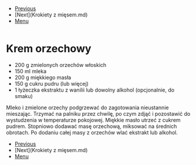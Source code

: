 <!-- Navigation Menu Start -->

- [Previous](Kokosanki.md)
- [Next](Krokiety z mięsem.md)
- [Menu](README.md)

<div style="margin-bottom: 50px"></div>

<!-- /Navigation Menu Start -->

# Krem orzechowy

- 200 g zmielonych orzechów włoskich
- 150 ml mleka
- 200 g miękkiego masła
- 150 g cukru pudru (lub więcej)
- 1 łyżeczka ekstraktu z wanilii lub dowolny alkohol (opcjonalnie, do smaku)

Mleko i zmielone orzechy podgrzewać do zagotowania nieustannie mieszając. Trzymać na palniku przez chwilę, po czym zdjąć i pozostawić do wystudzenia w temperaturze pokojowej.
Miękkie masło utrzeć z cukrem pudrem. Stopniowo dodawać masę orzechową, miksować na średnich obrotach. Po dodaniu całej masy z orzechów wlać ekstrakt lub alkohol.

<!-- Navigation Menu End -->

- [Previous](Kokosanki.md)
- [Next](Krokiety z mięsem.md)
- [Menu](README.md)

<div style="margin-bottom: 50px"></div>

<!-- /Navigation Menu End -->